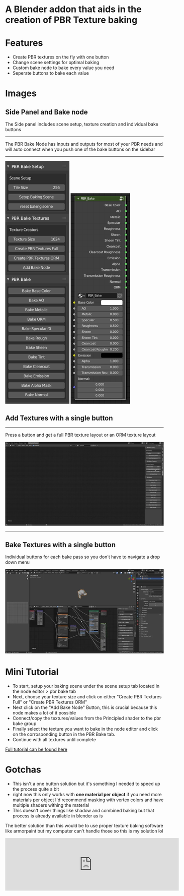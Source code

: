 

# A Blender addon that aids in the creation of PBR Texture baking

# Features
- Create PBR textures on the fly with one button
- Change scene settings for optimal baking 
- Custom bake node to bake every value you need
- Seperate buttons to bake each value

# Images
## Side Panel and Bake node
The Side panel includes scene setup, texture creation and individual bake buttons

***

The PBR Bake Node has inputs and outputs for most of your PBR needs and will auto connect when you push one of the bake buttons on the sidebar

***

![Side Panel](images/panel.png)
![Bake Node](images/bake_node.png)


## Add Textures with a single button

***

Press a button and get a full PBR texture layout or an ORM texture layout

![Textures](images/textures.webp)

***

## Bake Textures with a single button

Individual buttons for each bake pass so you don't have to navigate a drop down menu

![Process](images/process.webp)


# Mini Tutorial

- To start, setup your baking scene under the scene setup tab located in the node editor > pbr bake tab
- Next, choose your texture size and click on either "Create PBR Textures Full" or "Create PBR Textures ORM"
- Next click on the "Add Bake Node" Button, this is crucial because this node makes a lot of it possible
- Connect/copy the textures/values from the Principled shader to the pbr bake group
- Finally select the texture you want to bake in the node editor and click on the corrosponding button in the PBR Bake tab. 
- Continue with all textures until complete

[Full tutorial can be found here](https://github.com/TehMerow/PBR_Bake_Tools/wiki/Tutorial)

# Gotchas

- This isn't a one button solution but it's something I needed to speed up the process quite a bit
- right now this only works with **one material per object** if you need more materials per object I'd recommend masking with vertex colors and have multiple shaders withing the material
- This doesn't cover things like shadow and combined baking but that process is already available in blender as is

The better solution than this would be to use proper texture baking software like armorpaint but my computer can't handle those so this is my solution lol

<iframe src="https://itch.io/embed/786526?linkback=true" width="552" height="167" frameborder="0"><a href="https://tehmerow.itch.io/pbr-bake-tools">PBR Bake Tools by Merow</a></iframe>